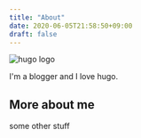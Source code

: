 ```yaml
---
title: "About"
date: 2020-06-05T21:58:50+09:00
draft: false
---
```


![hugo logo](/img/hugo-logo.png)

I'm a blogger and I love hugo.


## More about me ##

some other stuff

